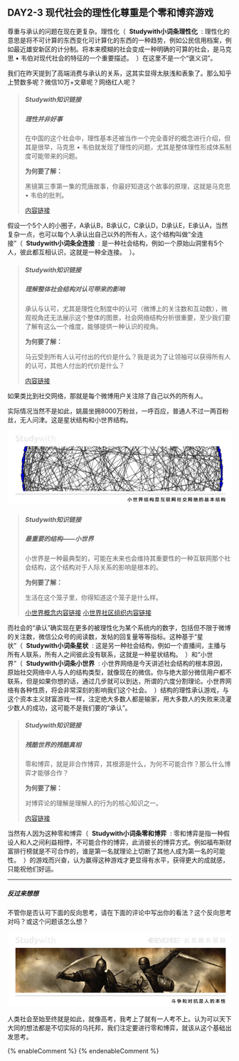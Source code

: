 ## DAY2-3 现代社会的理性化尊重是个零和博弈游戏

尊重与承认的问题在现在更复杂。理性化（&nbsp;&nbsp;**Studywith小词条理性化**&nbsp;&nbsp;:&nbsp;理性化的意思是将不可计算的东西变化可计算化的东西的一种趋势，例如公民信用档案，例如最近雄安新区的计分制。将本来模糊的社会变成一种明确的可算的社会，是马克思 • 韦伯对现代社会的特征的一个重要描述。&nbsp;&nbsp;）在这里不是一个“褒义词”。

我们在昨天提到了高端消费与承认的关系，这其实显得太肤浅和表象了。那么知乎上赞数多呢？微信10万+文章呢？网络红人呢？

> ##### Studywith知识链接
>
> ##### 理性并非好事
>
> 在中国的这个社会中，理性基本还被当作一个完全善好的概念进行介绍，但其是很早，马克思 • 韦伯就发现了理性的问题，尤其是整体理性形成体系制度可能带来的问题。
>
> **为何要了解：**
>
> 黑镜第三季第一集的荒唐故事，你最好知道这个故事的原理，这就是马克思 • 韦伯的批判。
>
> [内容链接](https://philosophy.hk01.com/channel/文章/49162/韋伯：理性就如鐵籠---EP51)

假设一个5个人的小圈子，A承认B，B承认C，C承认D，D承认E，E承认A，当然复杂一点，也可以每个人承认出自己以外的所有人，这个结构叫做“全连接”（&nbsp;&nbsp;**Studywith小词条全连接**&nbsp;&nbsp;:&nbsp;是一种社会结构，例如一个原始山洞里有5个人，彼此都互相认识，这就是一种全连接。&nbsp;&nbsp;）。


> ##### Studywith知识链接
>
> ##### 理解整体社会结构对认可带来的影响
>
> 承认与认可，尤其是理性化制度中的认可（微博上的关注数和互动数），微观视角还无法展示这个整体的图景，社会网络结构分析很重要，至少我们要了解有这么一个维度，能够提供一种认识的视角。
>
> **为何要了解：**
>
> 马云受到所有人认可付出的代价是什么？我是说为了让领袖可以获得所有人的认可，其他人付出的代价是什么？
>
> [内容链接](https://zh.wikipedia.org/wiki/社会网络)

如果类比到社交网络，那就是每个微博用户关注除了自己以外的所有人。

实际情况当然不是如此，姚晨坐拥8000万粉丝，一呼百应，普通人不过一两百粉丝，无人问津。这是星状结构和小世界结构。

![](/assets/12.jpg)

> ##### Studywith知识链接
>
> ##### 最重要的结构——小世界
>
> 小世界是一种最典型的，可能在未来也会维持其重要性的一种互联网那个社会结构，这个结构对于人际关系的影响是根本的。
>
> **为何要了解：**
>
> 生活在这个笼子里，你得知道这个笼子是什么样。
>
> [小世界概念内容链接](https://zh.wikipedia.org/wiki/小世界網路)  [小世界社区组织内容链接](http://www.btc798.com/article-3136-1.html)

而社会的“承认”确实现在更多的被理性化为某个系统内的数字，包括但不限于微博的关注数，微信公众号的阅读数，发帖的回复量等等指标。这种基于“星状”（&nbsp;&nbsp;**Studywith小词条星状**&nbsp;&nbsp;:&nbsp;这是另一种社会结构，例如一个直播间，主播与所有人联系，所有人之间彼此没有联系，这就是一种星状结构。&nbsp;&nbsp;）和“小世界”（&nbsp;&nbsp;**Studywith小词条小世界**&nbsp;&nbsp;:&nbsp;小世界网络是今天讲述社会结构的根本原因，原始社交网络中人与人的结构类型，就像现在的微信。你与绝大部分微信用户都不联系，但是如果你想的话，通过几步就可以到达，所谓的六度分割理论。小世界网络有各种性质，将会非常深刻的影响我们这个社会。&nbsp;&nbsp;）结构的理性承认游戏，与这个资本主义财富游戏一样，注定绝大多数人都是输家，用大多数人的失败来浇灌少数人的成功，这可能不是我们要的“承认”。


> ##### Studywith知识链接
>
> ##### 残酷世界的残酷真相
>
> 零和博弈，就是非合作博弈，其根源是什么，为何不可能合作？那么什么博弈才能够合作？
>
> **为何要了解：**
>
> 对博弈论的理解是理解人的行为的核心知识之一。
>
> [内容链接](https://zh.wikipedia.org/wiki/零和博弈)

当然有人因为这种零和博弈（&nbsp;&nbsp;**Studywith小词条零和博弈**&nbsp;&nbsp;:&nbsp;零和博弈是指一种假设人和人之间利益相悖，不可能合作的博弈，此消彼长的博弈方式。例如福布斯财富排行榜就是不可合作的，谁是第一名就理论上切断了其他人成为第一名的可能性。&nbsp;&nbsp;）的游戏而兴奋，认为赢得这种游戏才更显得有水平，获得更大的成就感，只能祝他们好运。


---

##### 反过来想想

不管你是否认可下面的反向思考，请在下面的评论中写出你的看法？这个反向思考对吗？或这个问题该怎么想？

![](/assets/33.jpg)

人类社会至始至终就是如此，就像高考，我考上了就有一人考不上。认为可以天下大同的想法都是不切实际的乌托邦，我们注定要进行零和博弈，就该从这个基础出发思考。

{% enableComment %}
{% endenableComment %}

